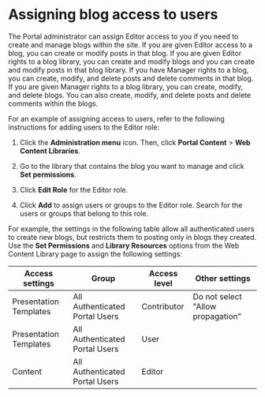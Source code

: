 # Assigning blog access to users

The Portal administrator can assign Editor access to you if you need to create and manage blogs within the site. If you are given Editor access to a blog, you can create or modify posts in that blog. If you are given Editor rights to a blog library, you can create and modify blogs and you can create and modify posts in that blog library. If you have Manager rights to a blog, you can create, modify, and delete posts and delete comments in that blog. If you are given Manager rights to a blog library, you can create, modify, and delete blogs. You can also create, modify, and delete posts and delete comments within the blogs.

For an example of assigning access to users, refer to the following instructions for adding users to the Editor role:

1.  Click the **Administration menu** icon. Then, click **Portal Content** \> **Web Content Libraries**.

2.  Go to the library that contains the blog you want to manage and click **Set permissions**.

3.  Click **Edit Role** for the Editor role.

4.  Click **Add** to assign users or groups to the Editor role. Search for the users or groups that belong to this role.


For example, the settings in the following table allow all authenticated users to create new blogs, but restricts them to posting only in blogs they created. Use the **Set Permissions** and **Library Resources** options from the Web Content Library page to assign the following settings:

|Access settings|Group|Access level|Other settings|
|---------------|-----|------------|--------------|
|Presentation Templates|All Authenticated Portal Users|Contributor|Do not select "Allow propagation"|
|Presentation Templates|All Authenticated Portal Users|User| |
|Content|All Authenticated Portal Users|Editor| |

